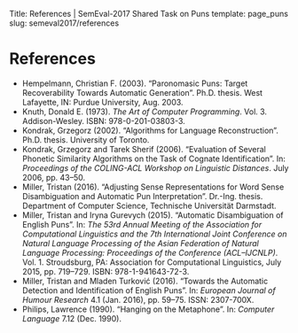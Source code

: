 Title: References | SemEval-2017 Shared Task on Puns
template: page_puns
slug: semeval2017/references

# References

* Hempelmann, Christian F. (2003). “Paronomasic Puns: Target Recoverability Towards Automatic Generation”. Ph.D. thesis. West Lafayette, IN: Purdue University, Aug. 2003.
* Knuth, Donald E. (1973). *The Art of Computer Programming*. Vol. 3. Addison-Wesley. ISBN: 978-0-201-03803-3.
* Kondrak, Grzegorz (2002). “Algorithms for Language Reconstruction”. Ph.D. thesis. University of Toronto.
* Kondrak, Grzegorz and Tarek Sherif (2006). “Evaluation of Several Phonetic Similarity Algorithms on the Task of Cognate Identification”. In: *Proceedings of the COLING-ACL Workshop on Linguistic Distances*. July 2006, pp. 43–50.
* Miller, Tristan (2016). “Adjusting Sense Representations for Word Sense Disambiguation and Automatic Pun Interpretation”. Dr.-Ing. thesis. Department of Computer Science, Technische Universität Darmstadt.
* Miller, Tristan and Iryna Gurevych (2015). “Automatic Disambiguation of English Puns”. In: *The 53rd Annual Meeting of the Association for Computational Linguistics and the 7th International Joint Conference on Natural Language Processing of the Asian Federation of Natural Language Processing: Proceedings of the Conference (ACL–IJCNLP)*. Vol. 1. Stroudsburg, PA: Association for Computational Linguistics, July 2015, pp. 719–729. ISBN: 978-1-941643-72-3.
* Miller, Tristan and Mladen Turković (2016). “Towards the Automatic Detection and Identification of English Puns”. In: *European Journal of Humour Research* 4.1 (Jan. 2016), pp. 59–75. ISSN: 2307-700X.
* Philips, Lawrence (1990). “Hanging on the Metaphone”. In: *Computer Language* 7.12 (Dec. 1990).
